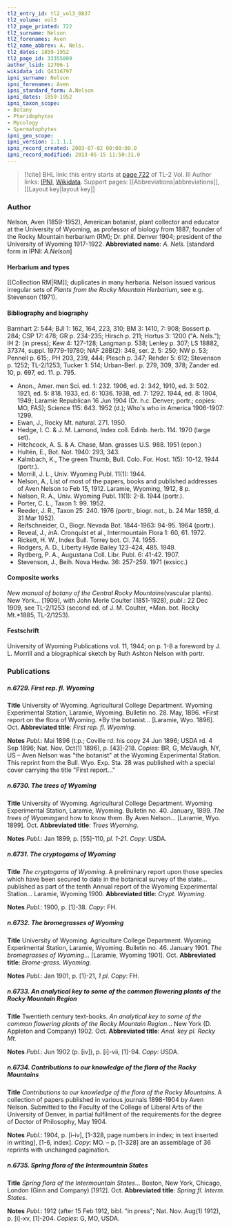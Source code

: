 ```yaml
---
tl2_entry_id: tl2_vol3_0837
tl2_volume: vol3
tl2_page_printed: 722
tl2_surname: Nelson
tl2_forenames: Aven
tl2_name_abbrev: A. Nels.
tl2_dates: 1859-1952
tl2_page_id: 33355809
author_lsid: 12706-1
wikidata_id: Q4316797
ipni_surname: Nelson
ipni_forenames: Aven
ipni_standard_form: A.Nelson
ipni_dates: 1859-1952
ipni_taxon_scope: 
- Botany
- Pteridophytes
- Mycology
- Spermatophytes
ipni_geo_scope: 
ipni_version: 1.1.1.1
ipni_record_created: 2003-07-02 00:00:00.0
ipni_record_modified: 2013-05-15 11:50:31.0
---
```


> [!cite] BHL link: this entry starts at [page 722](https://www.biodiversitylibrary.org/page/33355809) of TL-2 Vol. III
> Author links: [IPNI](https://www.ipni.org/a/12706-1), [Wikidata](https://www.wikidata.org/wiki/Q4316797). Support pages: [[Abbreviations|abbreviations]], [[Layout key|layout key]]

### Author

Nelson, Aven (1859-1952), American botanist, plant collector and educator at the University of Wyoming, as professor of biology from 1887; founder of the Rocky Mountain herbarium (RM); Dr. phil. Denver 1904; president of the University of Wyoming 1917-1922. 
**Abbreviated name**: *A. Nels.* \[standard form in IPNI: *A.Nelson*\]

#### Herbarium and types

[[Collection RM|RM]]; duplicates in many herbaria. Nelson issued various irregular sets of *Plants from the Rocky Mountain Herbarium*, see e.g. Stevenson (1971).

#### Bibliography and biography

Barnhart 2: 544; BJI 1: 162, 164, 223, 310; BM 3: 1410, 7: 908; Bossert p. 284; CSP 17: 478; GR p. 234-235; Hirsch p. 211; Hortus 3: 1200 ("A. Nels."); IH 2: (in press); Kew 4: 127-128; Langman p. 538; Lenley p. 307; LS 18882, 37374, suppl. 19779-19780; NAF 28B(2): 348, ser. 2. 5: 250; NW p. 53; Pennell p. 615;. PH 203, 239, 444; Plesch p. 347; Rehder 5: 612; Stevenson p. 1252; TL-2/1253; Tucker 1: 514; Urban-Berl. p. 279, 309, 378; Zander ed. 10, p. 697, ed. 11. p. 795.
- Anon., Amer. men Sci. ed. 1: 232. 1906, ed. 2: 342, 1910, ed. 3: 502. 1921, ed. 5: 818. 1933, ed. 6: 1036. 1938, ed. 7: 1292. 1944, ed. 8: 1804, 1949; Laramie Republican 16 Jun 1904 (Dr. h.c. Denver; portr.; copies: MO, FAS); Science 115: 643. 1952 (d.); Who's who in America 1906-1907: 1299.
- Ewan, J., Rocky Mt. natural. 271. 1950.
- Hedge, I. C. & J. M. Lamond, Index coll. Edinb. herb. 114. 1970 (large set).
- Hitchcock, A. S. & A. Chase, Man. grasses U.S. 988. 1951 (epon.)
- Hultén, E., Bot. Not. 1940: 293, 343.
- Kalmbach, K., The green Thumb, Bull. Colo. For. Host. 1(5): 10-12. 1944 (portr.).
- Morrill, J. L., Univ. Wyoming Publ. 11(1): 1944.
- Nelson, A., List of most of the papers, books and published addresses of Aven Nelson to Feb 15, 1912. Laramie, Wyoming, 1912, 8 p.
- Nelson, R. A., Univ. Wyoming Publ. 11(1): 2-8. 1944 (portr.).
- Porter, C. L., Taxon 1: 99. 1952.
- Reeder, J. R., Taxon 25: 240. 1976 (portr., biogr. not., b. 24 Mar 1859, d. 31 Mar 1952).
- Reifschneider, O., Biogr. Nevada Bot. 1844-1963: 94-95. 1964 (portr.).
- Reveal, J., *in*A. Cronquist et al., Intermountain Flora 1: 60, 61. 1972.
- Rickett, H. W., Index Bull. Torrey bot. Cl. 74. 1955.
- Rodgers, A. D., Liberty Hyde Bailey 123-424, 485. 1949.
- Rydberg, P. A., Augustana Coll. Libr. Publ. 6: 41-42. 1907.
- Stevenson, J., Beih. Nova Hedw. 36: 257-259. 1971 (exsicc.)

#### Composite works

*New manual of botany of the Central Rocky Mountains*(vascular plants). New York... \[1909\], with John Merle Coulter (1851-1928), *publ*.: 22 Dec 1909, see TL-2/1253 (second ed. of J. M. Coulter, *Man. bot. Rocky Mt.*1885, TL-2/1253).

#### Festschrift

University of Wyoming Publications vol. 11, 1944; on p. 1-8 a foreword by J. L. Morrill and a biographical sketch by Ruth Ashton Nelson with portr.

### Publications

##### n.6729. First rep. fl. Wyoming

**Title**
University of Wyoming. Agricultural College Department. Wyoming Experimental Station, Laramie, Wyoming. Bulletin no. 28. May, 1896. *First report on the flora of Wyoming. *By the botanist... \[Laramie, Wyo. 1896\]. Oct.
**Abbreviated title**: *First rep. fl. Wyoming*.

**Notes**
*Publ*.: Mai 1896 (t.p.; Coville rd. his copy 24 Jun 1896; USDA rd. 4 Sep 1896; Nat. Nov. Oct(1) 1896), p. \[43\]-218. *Copies*: BR, G, McVaugh, NY, US – Aven Nelson was "the botanist" at the Wyoming Experimental Station. This reprint from the Bull. Wyo. Exp. Sta. 28 was published with a special cover carrying the title "First report..."

##### n.6730. The trees of Wyoming

**Title**
University of Wyoming. Agricultural College Department. Wyoming Experimental Station, Laramie, Wyoming. Bulletin no. 40. January, 1899. *The trees of Wyoming*and how to know them. By Aven Nelson... \[Laramie, Wyo. 1899\]. Oct.
**Abbreviated title**: *Trees Wyoming*.

**Notes**
*Publ*.: Jan 1899, p. \[55\]-110, *pl. 1-21. Copy*: USDA.

##### n.6731. The cryptogams of Wyoming

**Title**
*The cryptogams of Wyoming*. A preliminary report upon those species which have been secured to date in the botanical survey of the state... published as part of the tenth Annual report of the Wyoming Experimental Station... Laramie, Wyoming 1900.
**Abbreviated title**: *Crypt. Wyoming*.

**Notes**
*Publ*.: 1900, p. \[1\]-38. *Copy*: FH.

##### n.6732. The bromegrasses of Wyoming

**Title**
University of Wyoming. Agriculture College Department. Wyoming Experimental Station, Laramie, Wyoming. Bulletin no. 46. January 1901. *The bromegrasses of Wyoming*... \[Laramie, Wyoming 1901\]. Oct.
**Abbreviated title**: *Brome-grass. Wyoming*.

**Notes**
*Publ*.: Jan 1901, p. \[1\]-21, *1 pl. Copy*: FH.

##### n.6733. An analytical key to some of the common flowering plants of the Rocky Mountain Region

**Title**
Twentieth century text-books. *An analytical key to some of the common flowering plants of the Rocky Mountain Region*... New York (D. Appleton and Company) 1902. Oct.
**Abbreviated title**: *Anal. key pl. Rocky Mt.*

**Notes**
*Publ*.: Jun 1902 (p. \[iv\]), p. \[i\]-vii, \[1\]-94. *Copy*: USDA.

##### n.6734. Contributions to our knowledge of the flora of the Rocky Mountains

**Title**
*Contributions to our knowledge of the flora of the Rocky Mountains*. A collection of papers published in various journals 1898-1904 by Aven Nelson. Submitted to the Faculty of the College of Liberal Arts of the University of Denver, in partial fulfilment of the requirements for the degree of Doctor of Philosophy, May 1904.

**Notes**
*Publ*.: 1904, p. \[i-iv\], \[1-328, page numbers in index; in text inserted in writing\], \[1-6, index\]. *Copy*: MO. – p. \[1-328\] are an assemblage of 36 reprints with unchanged pagination.

##### n.6735. Spring flora of the Intermountain States

**Title**
*Spring flora of the Intermountain States*... Boston, New York, Chicago, London (Ginn and Company) \[1912\]. Oct.
**Abbreviated title**: *Spring fl. Interm. States*.

**Notes**
*Publ*.: 1912 (after 15 Feb 1912, bibl. "in press"; Nat. Nov. Aug(1) 1912), p. \[i\]-xv, \[1\]-204.
*Copies*: G, MO, USDA.

